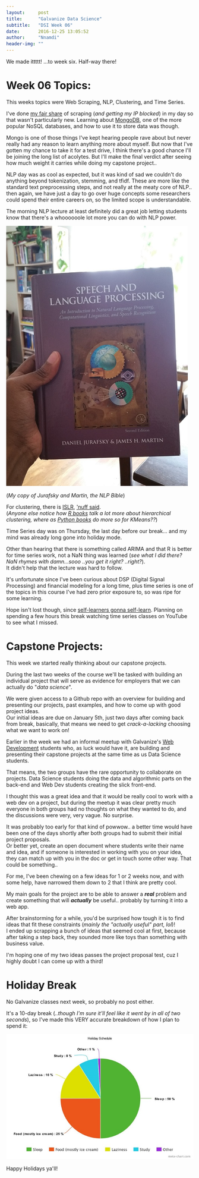 ```yaml
---
layout:     post
title:      "Galvanize Data Science"
subtitle:   "DSI Week 06"
date:       2016-12-25 13:05:52
author:     "Nnamdi"
header-img: ""
---
```


We made ittttt! ...to week six. Half-way there!

# Week 06 Topics:

This weeks topics were Web Scraping, NLP, Clustering, and Time Series.

I've done [my fair share](https://github.com/NnamdiJr/ChinesePodScript/blob/master/ChnsPodDL.py) of scraping (_and getting my IP blocked_) in my day so that wasn't particularly new. Learning about [MongoDB](https://www.mongodb.com/), one of the more popular NoSQL databases, and how to use it to store data was though.

Mongo is one of those things I've kept hearing people rave about but never really had any reason to learn anything more about myself. But now that I've gotten my chance to take it for a test drive, I think there's a good chance I'll be joining the long list of acolytes. But I'll make the final verdict after seeing how much weight it carries while doing my capstone project..

NLP day was as cool as expected, but it was kind of sad we couldn't do anything beyond tokenization, stemming, and tfidf. These are more like the standard text preprocessing steps, and not really at the meaty core of NLP.. then again, we have just a day to go over huge concepts some researchers could spend their entire careers on, so the limited scope is understandable.

The morning NLP lecture at least definitely did a great job letting students know that there's a whoooooole lot more you can do with NLP power.

![Alt](/img/Jurafsky_Martin.jpg "Jurafsky & Martin")

(_My copy of Jurafsky and Martin, the NLP Bible_)

For clustering, there is [ISLR](http://www-bcf.usc.edu/~gareth/ISL/), ['nuff said](http://www.urbandictionary.com/define.php?term=nuff%20said). 
<br>(_Anyone else notice how [R books](https://leanpub.com/rprogramming) talk a lot more about hierarchical clustering, where as [Python books](https://www.amazon.com/dp/B00YSILNL0) do more so for KMeans??_)

Time Series day was on Thursday, the last day before our break... and my mind was already long gone into holiday mode. 

Other than hearing that there is something called ARIMA and that R is better for time series work, not a NaN thing was learned (_see what I did there? NaN rhymes with damn...sooo ..you get it right? ..right?_). 
<br>It didn't help that the lecture was hard to follow.

It's unfortunate since I've been curious about DSP (Digital Signal Processing) and financial modeling for a long time, plus time series is one of the topics in this course I've had zero prior exposure to, so was ripe for some learning.

Hope isn't lost though, since [self-learners gonna self-learn](http://knowyourmeme.com/memes/haters-gonna-hate). Planning on spending a few hours this break watching time series classes on YouTube to see what I missed.

# Capstone Projects:

This week we started really thinking about our capstone projects. 

During the last two weeks of the course we'll be tasked with building an individual project that will serve as evidence for employers that we can actually do "_data science_".

We were given access to a Github repo with an overview for building and presenting our projects, past examples, and how to come up with good project ideas. 
<br>Our initial ideas are due on January 5th, just two days after coming back from break, basically, that means we need to get _crack-a-lacking_ choosing what we want to work on!
 
Earlier in the week we had an informal meetup with Galvanize's [Web Development](https://new.galvanize.com/san-francisco/web-development) students who, as luck would have it, are building and presenting their capstone projects at the same time as us Data Science students. 

That means, the two groups have the rare opportunity to collaborate on projects. Data Science students doing the data and algorithmic parts on the back-end and Web Dev students creating the slick front-end.

I thought this was a great idea and that it would be really cool to work with a web dev on a project, but during the meetup it was clear pretty much everyone in both groups had no thoughts on what they wanted to do, and the discussions were very, very vague. No surprise.

It was probably too early for that kind of powwow.. a better time would have been one of the days shortly after both groups had to submit their initial project proposals. 
<br>Or better yet, create an open document where students write their name and idea, and if someone is interested in working with you on your idea, they can match up with you in the doc or get in touch some other way. That could be something..

For me, I've been chewing on a few ideas for 1 or 2 weeks now, and with some help, have narrowed them down to 2 that I think are pretty cool. 

My main goals for the project are to be able to answer a _**real**_ problem and create something that will _**actually**_ be useful.. probably by turning it into a web app.

After brainstorming for a while, you'd be surprised how tough it is to find ideas that fit these constraints (_mainly the "actually useful" part, lol_)!
<br>I ended up scrapping a bunch of ideas that seemed cool at first, because after taking a step back, they sounded more like toys than something with business value.

I'm hoping one of my two ideas passes the project proposal test, cuz I highly doubt I can come up with a third! 

# Holiday Break

No Galvanize classes next week, so probably no post either.

It's a 10-day break (_..though I'm sure it'll feel like it went by in all of two seconds_), so I've made this VERY accurate breakdown of how I plan to spend it:

![Alt](/img/chart.jpeg "Holiday Schedule")

Happy Holidays ya'll!
